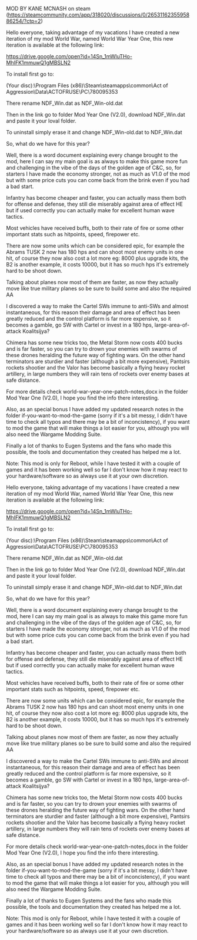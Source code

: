 MOD BY KANE MCNASH on steam (https://steamcommunity.com/app/318020/discussions/0/2653116235595886254/?ctp=2)

Hello everyone, taking advantage of my vacations I have created a new iteration of my mod World War, named World War Year One, this new iteration is available at the following link:

https://drive.google.com/open?id=14Sn_1mWluTHo-MhIFK1mmuwQ1gMBSLN2

To install first go to:

(Your disc):\Program Files (x86)\Steam\steamapps\common\Act of Aggression\Data\ACTOFRUSE\PC\780095353

There rename NDF_Win.dat as NDF_Win-old.dat

Then in the link go to folder Mod Year One (V2.0), download NDF_Win.dat and paste it your loval folder.

To uninstall simply erase it and change NDF_Win-old.dat to NDF_Win.dat

So, what do we have for this year?

Well, there is a word document explaining every change brought to the mod, here I can say my main goal is as always to make this game more fun and challenging in the vibe of the days of the golden age of C&C, so, for starters I have made the economy stronger, not as much as V1.0 of the mod but with some price cuts you can come back from the brink even if you had a bad start.

Infantry has become cheaper and faster, you can actually mass them both for offense and defense, they still die miserably against area of effect HE but if used correctly you can actually make for excellent human wave tactics.

Most vehicles have received buffs, both to their rate of fire or some other important stats such as hitpoints, speed, firepower etc.

There are now some units which can be considered epic, for example the Abrams TUSK 2 now has 180 hps and can shoot most enemy units in one hit, of course they now also cost a lot more eg: 8000 plus upgrade kits, the B2 is another example, it costs 10000, but it has so much hps it's extremely hard to be shoot down.

Talking about planes now most of them are faster, as now they actually move like true military planes so be sure to build some and also the required AA

I discovered a way to make the Cartel SWs immune to anti-SWs and almost instantaneous, for this reason their damage and area of effect has been greatly reduced and the control platform is far more expensive, so it becomes a gamble, go SW with Cartel or invest in a 180 hps, large-area-of-attack Koalitsijya?

Chimera has some new tricks too, the Metal Storm now costs 400 bucks and is far faster, so you can try to drown your enemies with swarms of these drones heralding the future way of fighting wars. On the other hand terminators are sturdier and faster (although a bit more expensive), Pantsirs rockets shootier and the Valor has become basically a flying heavy rocket artillery, in large numbers they will rain tens of rockets over enemy bases at safe distance.

For more details check world-war-year-one-patch-notes,docx in the folder Mod Year One (V2.0), I hope you find the info there interesting.

Also, as an special bonus I have added my updated research notes in the folder if-you-want-to-mod-the-game (sorry if it's a bit messy, I didn't have time to check all typos and there may be a bit of inconcistency), if you want to mod the game that will make things a lot easier for you, although you will also need the Wargame Modding Suite.

Finally a lot of thanks to Eugen Systems and the fans who made this possible, the tools and documentation they created has helped me a lot.


Note: This mod is only for Reboot, while I have tested it with a couple of games and it has been working well so far I don't know how it may react to your hardware/software so as always use it at your own discretion.

Hello everyone, taking advantage of my vacations I have created a new iteration of my mod World War, named World War Year One, this new iteration is available at the following link:

https://drive.google.com/open?id=14Sn_1mWluTHo-MhIFK1mmuwQ1gMBSLN2

To install first go to:

(Your disc):\Program Files (x86)\Steam\steamapps\common\Act of Aggression\Data\ACTOFRUSE\PC\780095353

There rename NDF_Win.dat as NDF_Win-old.dat

Then in the link go to folder Mod Year One (V2.0), download NDF_Win.dat and paste it your loval folder.

To uninstall simply erase it and change NDF_Win-old.dat to NDF_Win.dat

So, what do we have for this year?

Well, there is a word document explaining every change brought to the mod, here I can say my main goal is as always to make this game more fun and challenging in the vibe of the days of the golden age of C&C, so, for starters I have made the economy stronger, not as much as V1.0 of the mod but with some price cuts you can come back from the brink even if you had a bad start.

Infantry has become cheaper and faster, you can actually mass them both for offense and defense, they still die miserably against area of effect HE but if used correctly you can actually make for excellent human wave tactics.

Most vehicles have received buffs, both to their rate of fire or some other important stats such as hitpoints, speed, firepower etc.

There are now some units which can be considered epic, for example the Abrams TUSK 2 now has 180 hps and can shoot most enemy units in one hit, of course they now also cost a lot more eg: 8000 plus upgrade kits, the B2 is another example, it costs 10000, but it has so much hps it's extremely hard to be shoot down.

Talking about planes now most of them are faster, as now they actually move like true military planes so be sure to build some and also the required AA

I discovered a way to make the Cartel SWs immune to anti-SWs and almost instantaneous, for this reason their damage and area of effect has been greatly reduced and the control platform is far more expensive, so it becomes a gamble, go SW with Cartel or invest in a 180 hps, large-area-of-attack Koalitsijya?

Chimera has some new tricks too, the Metal Storm now costs 400 bucks and is far faster, so you can try to drown your enemies with swarms of these drones heralding the future way of fighting wars. On the other hand terminators are sturdier and faster (although a bit more expensive), Pantsirs rockets shootier and the Valor has become basically a flying heavy rocket artillery, in large numbers they will rain tens of rockets over enemy bases at safe distance.

For more details check world-war-year-one-patch-notes,docx in the folder Mod Year One (V2.0), I hope you find the info there interesting.

Also, as an special bonus I have added my updated research notes in the folder if-you-want-to-mod-the-game (sorry if it's a bit messy, I didn't have time to check all typos and there may be a bit of inconcistency), if you want to mod the game that will make things a lot easier for you, although you will also need the Wargame Modding Suite.

Finally a lot of thanks to Eugen Systems and the fans who made this possible, the tools and documentation they created has helped me a lot.


Note: This mod is only for Reboot, while I have tested it with a couple of games and it has been working well so far I don't know how it may react to your hardware/software so as always use it at your own discretion.

